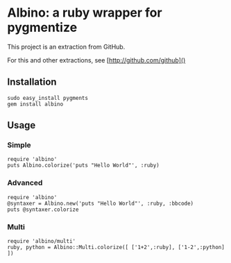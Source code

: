 # Albino: a ruby wrapper for pygmentize

This project is an extraction from GitHub.

For this and other extractions, see [http://github.com/github]()

## Installation

    sudo easy_install pygments
    gem install albino

## Usage

### Simple

    require 'albino'
    puts Albino.colorize('puts "Hello World"', :ruby)

### Advanced

    require 'albino'
    @syntaxer = Albino.new('puts "Hello World"', :ruby, :bbcode)
    puts @syntaxer.colorize

### Multi

    require 'albino/multi'
    ruby, python = Albino::Multi.colorize([ ['1+2',:ruby], ['1-2',:python] ])

